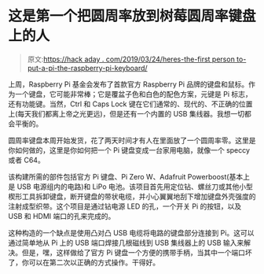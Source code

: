# 这是第一个把圆周率放到树莓圆周率键盘上的人

> 原文:[https://hack aday . com/2019/03/24/heres-the-first person to-put-a-pi-the-raspberry-pi-keyboard/](https://hackaday.com/2019/03/24/heres-the-first-person-to-put-a-pi-in-the-raspberry-pi-keyboard/)

上周，Raspberry Pi 基金会发布了首款官方 Raspberry Pi 品牌的键盘和鼠标。作为一个键盘，它可能非常棒；它是覆盆子色和白色的配色方案，元键是 Pi 标志，还有功能键。当然，Ctrl 和 Caps Lock 键在它们通常的、现代的、不正确的位置上(每天我们都离上帝之光更远)，但是还有一个内置的 USB 集线器。我想一切都会平衡的。

圆周率键盘本周开始发货，花了两天时间才有人在里面放了一个圆周率零。这里是你如何做的，这里是你如何把一个 Pi 键盘变成一台家用电脑，就像一个 speccy 或者 C64。

该构建所需的部件包括官方 Pi 键盘、Pi Zero W、Adafruit Powerboost(基本上是 USB 电源组内的电路)和 LiPo 电池。该项目首先用定位钻、螺丝刀或其他小型楔形工具拆卸键盘，断开键盘的带状电缆，并小心翼翼地刮下增加键盘外壳强度的注射成型织带。这个项目是通过钻电源 LED 的孔，一个开关 Pi 的按钮，以及 USB 和 HDMI 端口的孔来完成的。

这种构造的一个缺点是使用凸对凸 USB 电缆将电路的键盘部分连接到 Pi。这可以通过简单地从 Pi 上的 USB 端口焊接几根磁线到 USB 集线器上的 USB 输入来解决。但是，嘿，这样做给了官方 Pi 键盘一个方便的携带手柄，当其中一个端口坏了，你可以在第二次以正确的方式操作。干得好。
